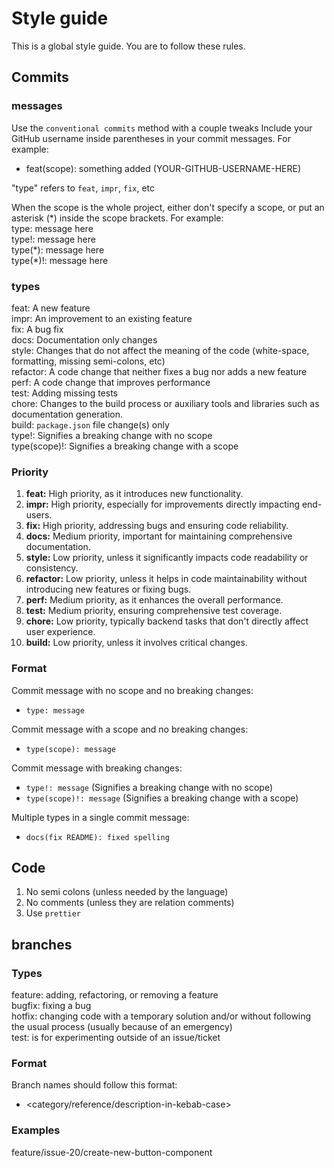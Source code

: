 # Style guide

This is a global style guide. You are to follow these rules.

## Commits

### messages

Use the `conventional commits` method with a couple tweaks
Include your GitHub username inside parentheses in your commit messages. For example:

- feat(scope): something added (YOUR-GITHUB-USERNAME-HERE)

"type" refers to `feat`, `impr`, `fix`, etc

When the scope is the whole project, either don't specify a scope, or put an asterisk (\*) inside the scope brackets. For example:<br>
type: message here<br>
type!: message here<br>
type(\*): message here<br>
type(\*)!: message here<br>

### types

feat: A new feature<br>
impr: An improvement to an existing feature<br>
fix: A bug fix<br>
docs: Documentation only changes<br>
style: Changes that do not affect the meaning of the code (white-space, formatting, missing semi-colons, etc)<br>
refactor: A code change that neither fixes a bug nor adds a new feature<br>
perf: A code change that improves performance<br>
test: Adding missing tests<br>
chore: Changes to the build process or auxiliary tools and libraries such as documentation generation.<br>
build: `package.json` file change(s) only<br>
type!: Signifies a breaking change with no scope<br>
type(scope)!: Signifies a breaking change with a scope<br>

### Priority

1. **feat:** High priority, as it introduces new functionality.
2. **impr:** High priority, especially for improvements directly impacting end-users.
3. **fix:** High priority, addressing bugs and ensuring code reliability.
4. **docs:** Medium priority, important for maintaining comprehensive documentation.
5. **style:** Low priority, unless it significantly impacts code readability or consistency.
6. **refactor:** Low priority, unless it helps in code maintainability without introducing new features or fixing bugs.
7. **perf:** Medium priority, as it enhances the overall performance.
8. **test:** Medium priority, ensuring comprehensive test coverage.
9. **chore:** Low priority, typically backend tasks that don't directly affect user experience.
10. **build:** Low priority, unless it involves critical changes.

### Format

Commit message with no scope and no breaking changes:

- `type: message`

Commit message with a scope and no breaking changes:

- `type(scope): message`

Commit message with breaking changes:

- `type!: message` (Signifies a breaking change with no scope)
- `type(scope)!: message` (Signifies a breaking change with a scope)

Multiple types in a single commit message:

- `docs(fix README): fixed spelling`

## Code

1. No semi colons (unless needed by the language)
1. No comments (unless they are relation comments)
1. Use `prettier`

## branches

### Types

feature: adding, refactoring, or removing a feature<br>
bugfix: fixing a bug<br>
hotfix: changing code with a temporary solution and/or without following the usual process (usually because of an emergency)<br>
test: is for experimenting outside of an issue/ticket<br>

### Format

Branch names should follow this format:

- <category/reference/description-in-kebab-case>

### Examples

feature/issue-20/create-new-button-component
